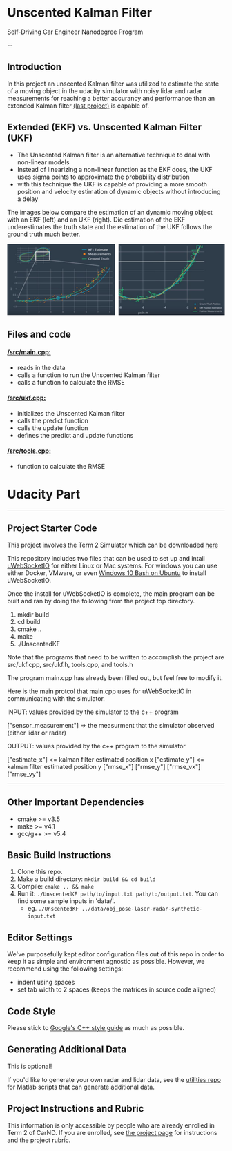 # Unscented Kalman Filter 

Self-Driving Car Engineer Nanodegree Program

--

[//]: # (Image References)

[image1]: ./EKFvsUKF.png "Example EKF vs UKF"


## Introduction
In this project an unscented Kalman filter was utilized to estimate the state of a moving object in the udacity simulator with noisy lidar and radar measurements for reaching a better accurancy and performance than an extended Kalman filter [(last project)](https://github.com/JulePralle/SDC_Term2_Project1_ExtendedKalmanFilter) is capable of. 


## Extended (EKF) vs. Unscented Kalman Filter (UKF)
* The Unscented Kalman filter is an alternative technique to deal with non-linear models
* Instead of linearizing a non-linear function as the EKF does, the UKF uses sigma points to approximate the probability distribution
* with this technique the UKF is capable of providing a more smooth position and velocity estimation of dynamic objects without introducing a delay

The images below compare the estimation of an dynamic moving object with an EKF (left) and an UKF (right). Die estimation of the EKF underestimates the truth state and the estimation of the UKF follows the ground truth much better.

![alt text][image1]


## Files and code
#### [/src/main.cpp:](https://github.com/JulePralle/SDC_Term2_Project2_UnscentedKalmanFilter/blob/master/src/main.cpp)
* reads in the data
* calls a function to run the Unscented Kalman filter
* calls a function to calculate the RMSE
 
#### [/src/ukf.cpp:](https://github.com/JulePralle/SDC_Term2_Project2_UnscentedKalmanFilter/blob/master/src/ukf.cpp)
* initializes the Unscented Kalman filter
* calls the predict function
* calls the update function
* defines the predict and update functions

#### [/src/tools.cpp:](https://github.com/JulePralle/SDC_Term2_Project2_UnscentedKalmanFilter/blob/master/src/tools.cpp)
* function to calculate the RMSE 


# Udacity Part
---
## Project Starter Code

This project involves the Term 2 Simulator which can be downloaded [here](https://github.com/udacity/self-driving-car-sim/releases)

This repository includes two files that can be used to set up and intall [uWebSocketIO](https://github.com/uWebSockets/uWebSockets) for either Linux or Mac systems. For windows you can use either Docker, VMware, or even [Windows 10 Bash on Ubuntu](https://www.howtogeek.com/249966/how-to-install-and-use-the-linux-bash-shell-on-windows-10/) to install uWebSocketIO. 

Once the install for uWebSocketIO is complete, the main program can be built and ran by doing the following from the project top directory.

1. mkdir build
2. cd build
3. cmake ..
4. make
5. ./UnscentedKF

Note that the programs that need to be written to accomplish the project are src/ukf.cpp, src/ukf.h, tools.cpp, and tools.h

The program main.cpp has already been filled out, but feel free to modify it.

Here is the main protcol that main.cpp uses for uWebSocketIO in communicating with the simulator.


INPUT: values provided by the simulator to the c++ program

["sensor_measurement"] => the measurment that the simulator observed (either lidar or radar)


OUTPUT: values provided by the c++ program to the simulator

["estimate_x"] <= kalman filter estimated position x
["estimate_y"] <= kalman filter estimated position y
["rmse_x"]
["rmse_y"]
["rmse_vx"]
["rmse_vy"]

---

## Other Important Dependencies

* cmake >= v3.5
* make >= v4.1
* gcc/g++ >= v5.4

## Basic Build Instructions

1. Clone this repo.
2. Make a build directory: `mkdir build && cd build`
3. Compile: `cmake .. && make`
4. Run it: `./UnscentedKF path/to/input.txt path/to/output.txt`. You can find
   some sample inputs in 'data/'.
    - eg. `./UnscentedKF ../data/obj_pose-laser-radar-synthetic-input.txt`

## Editor Settings

We've purposefully kept editor configuration files out of this repo in order to
keep it as simple and environment agnostic as possible. However, we recommend
using the following settings:

* indent using spaces
* set tab width to 2 spaces (keeps the matrices in source code aligned)

## Code Style

Please stick to [Google's C++ style guide](https://google.github.io/styleguide/cppguide.html) as much as possible.

## Generating Additional Data

This is optional!

If you'd like to generate your own radar and lidar data, see the
[utilities repo](https://github.com/udacity/CarND-Mercedes-SF-Utilities) for
Matlab scripts that can generate additional data.

## Project Instructions and Rubric

This information is only accessible by people who are already enrolled in Term 2
of CarND. If you are enrolled, see [the project page](https://classroom.udacity.com/nanodegrees/nd013/parts/40f38239-66b6-46ec-ae68-03afd8a601c8/modules/0949fca6-b379-42af-a919-ee50aa304e6a/lessons/c3eb3583-17b2-4d83-abf7-d852ae1b9fff/concepts/f437b8b0-f2d8-43b0-9662-72ac4e4029c1)
for instructions and the project rubric.
